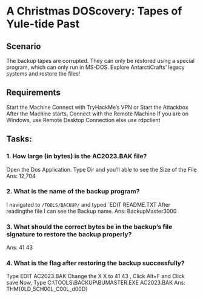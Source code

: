 # A Christmas DOScovery: Tapes of Yule-tide Past
## Scenario

The backup tapes are corrupted. They can only be restored using a special program, which can only run in MS-DOS. Explore AntarctiCrafts’ legacy systems and restore the files!
## Requirements

  Start the Machine
  Connect with TryHackMe’s VPN or Start the Attackbox
  After the Machine starts, Connect with the Remote Machine
  If you are on Windows, use Remote Desktop Connection else use rdpclient

## Tasks:
### 1. How large (in bytes) is the AC2023.BAK file?
 Open the Dos Application. Type Dir and you’ll able to see the Size of the File
 Ans: 12,704

### 2. What is the name of the backup program?
I navigated to `/TOOLS/BACKUP/` and typed `EDIT README.TXT
After readingthe file I can see the Backup name.
Ans: BackupMaster3000

### 3. What should the correct bytes be in the backup’s file signature to restore the backup properly?
Ans: 41 43

### 4. What is the flag after restoring the backup successfully?
  Type EDIT AC2023.BAK
  Change the X X to 41 43 , Click Alt+F and Click save
  Now, Type C:\TOOLS\BACKUP\BUMASTER.EXE AC2023.BAK
  Ans: THM{0LD_5CH00L_C00L_d00D}
